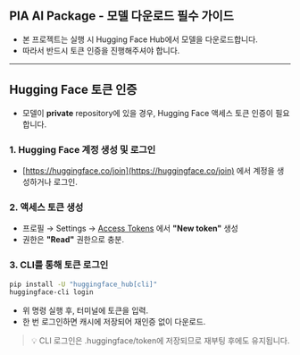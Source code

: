 
## PIA AI Package - 모델 다운로드 필수 가이드

- 본 프로젝트는 실행 시 Hugging Face Hub에서 모델을 다운로드합니다.
- 따라서 반드시 토큰 인증을 진행해주셔야 합니다.
---

## Hugging Face 토큰 인증

- 모델이 **private** repository에 있을 경우, Hugging Face 액세스 토큰 인증이 필요합니다.

### 1. Hugging Face 계정 생성 및 로그인

- [https://huggingface.co/join](https://huggingface.co/join) 에서 계정을 생성하거나 로그인.

### 2. 액세스 토큰 생성

- 프로필 → Settings → [Access Tokens](https://huggingface.co/settings/tokens) 에서 **"New token"** 생성
- 권한은 **"Read"** 권한으로 충분.

### 3. CLI를 통해 토큰 로그인

```bash
pip install -U "huggingface_hub[cli]"
huggingface-cli login
```

- 위 명령 실행 후, 터미널에 토큰을 입력.
- 한 번 로그인하면 캐시에 저장되어 재인증 없이 다운로드.

>💡 CLI 로그인은 .huggingface/token에 저장되므로 재부팅 후에도 유지됩니다.
